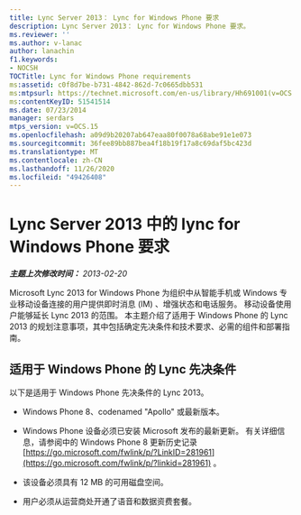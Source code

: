 ```yaml
---
title: Lync Server 2013： Lync for Windows Phone 要求
description: Lync Server 2013： Lync for Windows Phone 要求。
ms.reviewer: ''
ms.author: v-lanac
author: lanachin
f1.keywords:
- NOCSH
TOCTitle: Lync for Windows Phone requirements
ms:assetid: c0f8d7be-b731-4842-862d-7c0665dbb531
ms:mtpsurl: https://technet.microsoft.com/en-us/library/Hh691001(v=OCS.15)
ms:contentKeyID: 51541514
ms.date: 07/23/2014
manager: serdars
mtps_version: v=OCS.15
ms.openlocfilehash: a09d9b20207ab647eaa80f0078a68abe91e1e073
ms.sourcegitcommit: 36fee89bb887bea4f18b19f17a8c69daf5bc423d
ms.translationtype: MT
ms.contentlocale: zh-CN
ms.lasthandoff: 11/26/2020
ms.locfileid: "49426408"
---
```

# <a name="lync-for-windows-phone-requirements-in-lync-server-2013"></a>Lync Server 2013 中的 lync for Windows Phone 要求

<div data-xmlns="http://www.w3.org/1999/xhtml">

<div class="topic" data-xmlns="http://www.w3.org/1999/xhtml" data-msxsl="urn:schemas-microsoft-com:xslt" data-cs="https://msdn.microsoft.com/">

<div data-asp="https://msdn2.microsoft.com/asp">



</div>

<div id="mainSection">

<div id="mainBody">

<span> </span>

_**主题上次修改时间：** 2013-02-20_

Microsoft Lync 2013 for Windows Phone 为组织中从智能手机或 Windows 专业移动设备连接的用户提供即时消息 (IM) 、增强状态和电话服务。 移动设备使用户能够延长 Lync 2013 的范围。 本主题介绍了适用于 Windows Phone 的 Lync 2013 的规划注意事项，其中包括确定先决条件和技术要求、必需的组件和部署指南。

<div>

## <a name="lync-for-windows-phone-prerequisites"></a>适用于 Windows Phone 的 Lync 先决条件

以下是适用于 Windows Phone 先决条件的 Lync 2013。

  - Windows Phone 8、codenamed "Apollo" 或最新版本。

  - Windows Phone 设备必须已安装 Microsoft 发布的最新更新。 有关详细信息，请参阅中的 Windows Phone 8 更新历史记录 [https://go.microsoft.com/fwlink/p/?LinkID=281961](https://go.microsoft.com/fwlink/p/?linkid=281961) 。

  - 该设备必须具有 12 MB 的可用磁盘空间。

  - 用户必须从运营商处开通了语音和数据资费套餐。

</div>

</div>

<span> </span>

</div>

</div>

</div>

